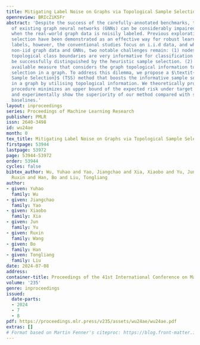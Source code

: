 ```yaml
---
title: Mitigating Label Noise on Graphs via Topological Sample Selection
openreview: BRIcZiK5Fr
abstract: 'Despite the success of the carefully-annotated benchmarks, the effectiveness
  of existing graph neural networks (GNNs) can be considerably impaired in practice
  when the real-world graph data is noisily labeled. Previous explorations in sample
  selection have been demonstrated as an effective way for robust learning with noisy
  labels, however, the conventional studies focus on i.i.d data, and when moving to
  non-iid graph data and GNNs, two notable challenges remain: (1) nodes located near
  topological class boundaries are very informative for classification but cannot
  be successfully distinguished by the heuristic sample selection. (2) there is no
  available measure that considers the graph topological information to promote sample
  selection in a graph. To address this dilemma, we propose a $\textit{Topological
  Sample Selection}$ (TSS) method that boosts the informative sample selection process
  in a graph by utilising topological information. We theoretically prove that our
  procedure minimizes an upper bound of the expected risk under target clean distribution,
  and experimentally show the superiority of our method compared with state-of-the-art
  baselines.'
layout: inproceedings
series: Proceedings of Machine Learning Research
publisher: PMLR
issn: 2640-3498
id: wu24ae
month: 0
tex_title: Mitigating Label Noise on Graphs via Topological Sample Selection
firstpage: 53944
lastpage: 53972
page: 53944-53972
order: 53944
cycles: false
bibtex_author: Wu, Yuhao and Yao, Jiangchao and Xia, Xiaobo and Yu, Jun and Wang,
  Ruxin and Han, Bo and Liu, Tongliang
author:
- given: Yuhao
  family: Wu
- given: Jiangchao
  family: Yao
- given: Xiaobo
  family: Xia
- given: Jun
  family: Yu
- given: Ruxin
  family: Wang
- given: Bo
  family: Han
- given: Tongliang
  family: Liu
date: 2024-07-08
address:
container-title: Proceedings of the 41st International Conference on Machine Learning
volume: '235'
genre: inproceedings
issued:
  date-parts:
  - 2024
  - 7
  - 8
pdf: https://proceedings.mlr.press/v235/assets/wu24ae/wu24ae.pdf
extras: []
# Format based on Martin Fenner's citeproc: https://blog.front-matter.io/posts/citeproc-yaml-for-bibliographies/
---
```

